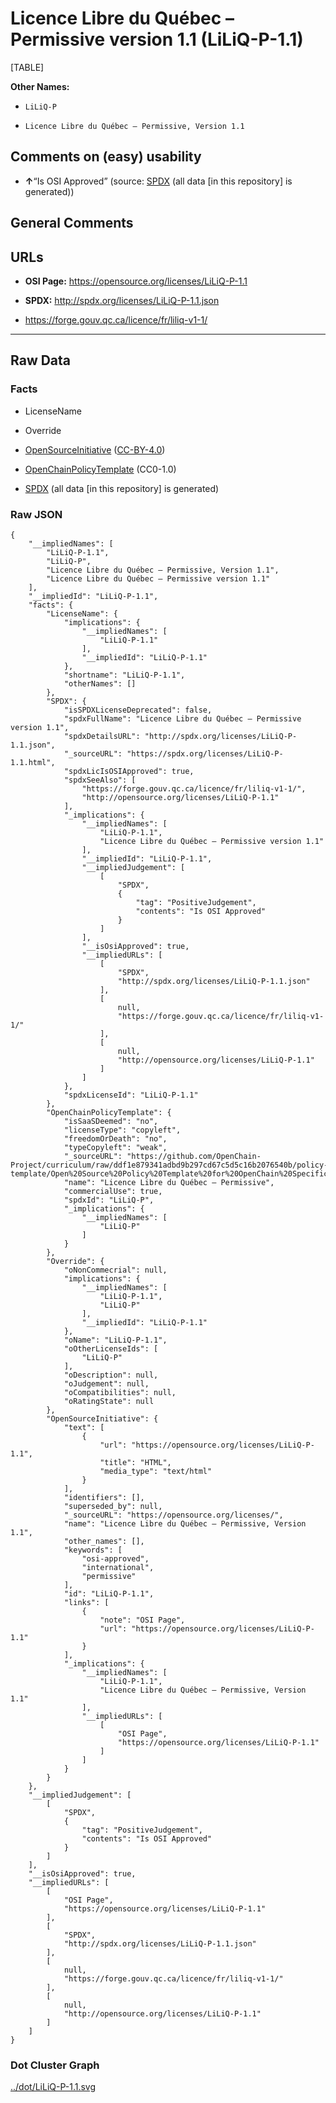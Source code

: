 # Licence Libre du Québec – Permissive version 1.1 (LiLiQ-P-1.1)

[TABLE]

**Other Names:**

-   `LiLiQ-P`

-   `Licence Libre du Québec – Permissive, Version 1.1`

## Comments on (easy) usability

-   **↑**“Is OSI Approved” (source:
    [SPDX](https://spdx.org/licenses/LiLiQ-P-1.1.html "SPDX") (all data
    \[in this repository\] is generated))

## General Comments

## URLs

-   **OSI Page:** https://opensource.org/licenses/LiLiQ-P-1.1

-   **SPDX:** http://spdx.org/licenses/LiLiQ-P-1.1.json

-   https://forge.gouv.qc.ca/licence/fr/liliq-v1-1/

------------------------------------------------------------------------

## Raw Data

### Facts

-   LicenseName

-   Override

-   [OpenSourceInitiative](https://opensource.org/licenses/ "OpenSourceInitiative")
    ([CC-BY-4.0](https://creativecommons.org/licenses/by/4.0/legalcode "CC-BY-4.0"))

-   [OpenChainPolicyTemplate](https://github.com/OpenChain-Project/curriculum/raw/ddf1e879341adbd9b297cd67c5d5c16b2076540b/policy-template/Open%20Source%20Policy%20Template%20for%20OpenChain%20Specification%201.2.ods "OpenChainPolicyTemplate")
    (CC0-1.0)

-   [SPDX](https://spdx.org/licenses/LiLiQ-P-1.1.html "SPDX") (all data
    \[in this repository\] is generated)

### Raw JSON

    {
        "__impliedNames": [
            "LiLiQ-P-1.1",
            "LiLiQ-P",
            "Licence Libre du Québec – Permissive, Version 1.1",
            "Licence Libre du Québec – Permissive version 1.1"
        ],
        "__impliedId": "LiLiQ-P-1.1",
        "facts": {
            "LicenseName": {
                "implications": {
                    "__impliedNames": [
                        "LiLiQ-P-1.1"
                    ],
                    "__impliedId": "LiLiQ-P-1.1"
                },
                "shortname": "LiLiQ-P-1.1",
                "otherNames": []
            },
            "SPDX": {
                "isSPDXLicenseDeprecated": false,
                "spdxFullName": "Licence Libre du Québec – Permissive version 1.1",
                "spdxDetailsURL": "http://spdx.org/licenses/LiLiQ-P-1.1.json",
                "_sourceURL": "https://spdx.org/licenses/LiLiQ-P-1.1.html",
                "spdxLicIsOSIApproved": true,
                "spdxSeeAlso": [
                    "https://forge.gouv.qc.ca/licence/fr/liliq-v1-1/",
                    "http://opensource.org/licenses/LiLiQ-P-1.1"
                ],
                "_implications": {
                    "__impliedNames": [
                        "LiLiQ-P-1.1",
                        "Licence Libre du Québec – Permissive version 1.1"
                    ],
                    "__impliedId": "LiLiQ-P-1.1",
                    "__impliedJudgement": [
                        [
                            "SPDX",
                            {
                                "tag": "PositiveJudgement",
                                "contents": "Is OSI Approved"
                            }
                        ]
                    ],
                    "__isOsiApproved": true,
                    "__impliedURLs": [
                        [
                            "SPDX",
                            "http://spdx.org/licenses/LiLiQ-P-1.1.json"
                        ],
                        [
                            null,
                            "https://forge.gouv.qc.ca/licence/fr/liliq-v1-1/"
                        ],
                        [
                            null,
                            "http://opensource.org/licenses/LiLiQ-P-1.1"
                        ]
                    ]
                },
                "spdxLicenseId": "LiLiQ-P-1.1"
            },
            "OpenChainPolicyTemplate": {
                "isSaaSDeemed": "no",
                "licenseType": "copyleft",
                "freedomOrDeath": "no",
                "typeCopyleft": "weak",
                "_sourceURL": "https://github.com/OpenChain-Project/curriculum/raw/ddf1e879341adbd9b297cd67c5d5c16b2076540b/policy-template/Open%20Source%20Policy%20Template%20for%20OpenChain%20Specification%201.2.ods",
                "name": "Licence Libre du Québec – Permissive",
                "commercialUse": true,
                "spdxId": "LiLiQ-P",
                "_implications": {
                    "__impliedNames": [
                        "LiLiQ-P"
                    ]
                }
            },
            "Override": {
                "oNonCommecrial": null,
                "implications": {
                    "__impliedNames": [
                        "LiLiQ-P-1.1",
                        "LiLiQ-P"
                    ],
                    "__impliedId": "LiLiQ-P-1.1"
                },
                "oName": "LiLiQ-P-1.1",
                "oOtherLicenseIds": [
                    "LiLiQ-P"
                ],
                "oDescription": null,
                "oJudgement": null,
                "oCompatibilities": null,
                "oRatingState": null
            },
            "OpenSourceInitiative": {
                "text": [
                    {
                        "url": "https://opensource.org/licenses/LiLiQ-P-1.1",
                        "title": "HTML",
                        "media_type": "text/html"
                    }
                ],
                "identifiers": [],
                "superseded_by": null,
                "_sourceURL": "https://opensource.org/licenses/",
                "name": "Licence Libre du Québec – Permissive, Version 1.1",
                "other_names": [],
                "keywords": [
                    "osi-approved",
                    "international",
                    "permissive"
                ],
                "id": "LiLiQ-P-1.1",
                "links": [
                    {
                        "note": "OSI Page",
                        "url": "https://opensource.org/licenses/LiLiQ-P-1.1"
                    }
                ],
                "_implications": {
                    "__impliedNames": [
                        "LiLiQ-P-1.1",
                        "Licence Libre du Québec – Permissive, Version 1.1"
                    ],
                    "__impliedURLs": [
                        [
                            "OSI Page",
                            "https://opensource.org/licenses/LiLiQ-P-1.1"
                        ]
                    ]
                }
            }
        },
        "__impliedJudgement": [
            [
                "SPDX",
                {
                    "tag": "PositiveJudgement",
                    "contents": "Is OSI Approved"
                }
            ]
        ],
        "__isOsiApproved": true,
        "__impliedURLs": [
            [
                "OSI Page",
                "https://opensource.org/licenses/LiLiQ-P-1.1"
            ],
            [
                "SPDX",
                "http://spdx.org/licenses/LiLiQ-P-1.1.json"
            ],
            [
                null,
                "https://forge.gouv.qc.ca/licence/fr/liliq-v1-1/"
            ],
            [
                null,
                "http://opensource.org/licenses/LiLiQ-P-1.1"
            ]
        ]
    }

### Dot Cluster Graph

[../dot/LiLiQ-P-1.1.svg](../dot/LiLiQ-P-1.1.svg "../dot/LiLiQ-P-1.1.svg")
